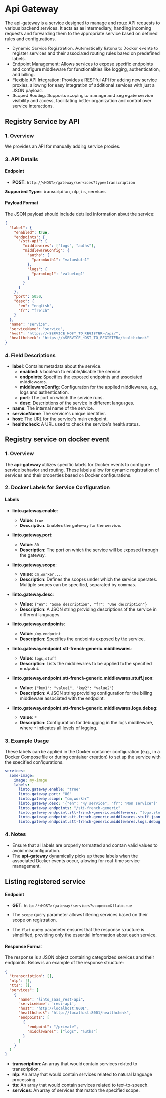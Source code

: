 # Api Gateway

The api-gateway is a service designed to manage and route API requests to various backend services. It acts as an intermediary, handling incoming requests and forwarding them to the appropriate service based on defined rules and configurations.

- Dynamic Service Registration: Automatically listens to Docker events to register services and their associated routing rules based on predefined labels.
- Endpoint Management: Allows services to expose specific endpoints and configure middleware for functionalities like logging, authentication, and billing.
- Flexible API Integration: Provides a RESTful API for adding new service proxies, allowing for easy integration of additional services with just a JSON payload.
- Scoped Routing: Supports scoping to manage and segregate service visibility and access, facilitating better organization and control over service interactions.

## Registry Service by API

### 1. **Overview**

We provides an API for manually adding service proxies.

### 3. **API Details**

#### **Endpoint**

- **POST**: `http://<HOST>/gateway/services?type=transcription`

**Supported Types**: transcription, nlp, tts, services

#### **Payload Format**

The JSON payload should include detailed information about the service:

```json
{
  "label": {
    "enabled": true,
    "endpoints": {
      "/stt-api": {
        "middlewares": ["logs", "auths"],
        "middlewareConfig": {
          "auths": {
            "paramAuth1": "valueAuth1"
          },
          "logs": {
            "paramLog1": "valueLog1"
          }
        }
      }
    },
    "port": 5050,
    "desc": {
      "en": "english",
      "fr": "french"
    }
  },
  "name": "service",
  "serviceName": "service",
  "host": "https://<SERVICE_HOST_TO_REGISTER>/api/",
  "healthcheck": "https://<SERVICE_HOST_TO_REGISTER>/healthcheck"
}
```

### 4. **Field Descriptions**

- **label**: Contains metadata about the service.
  - **enabled**: A boolean to enable/disable the service.
  - **endpoints**: Specifies the exposed endpoints and associated middlewares.
  - **middlewareConfig**: Configuration for the applied middlewares, e.g., logs and authentication.
  - **port**: The port on which the service runs.
  - **desc**: Descriptions of the service in different languages.
- **name**: The internal name of the service.
- **serviceName**: The service's unique identifier.
- **host**: The URL for the service's main endpoint.
- **healthcheck**: A URL used to check the service's health status.

## Registry service on docker event

### 1. **Overview**

The **api-gateway** utilizes specific labels for Docker events to configure service behavior and routing. These labels allow for dynamic registration of services and their properties based on Docker configurations.

### 2. **Docker Labels for Service Configuration**

#### **Labels**

- **linto.gateway.enable**:

  - **Value**: `true`
  - **Description**: Enables the gateway for the service.

- **linto.gateway.port**:

  - **Value**: `80`
  - **Description**: The port on which the service will be exposed through the gateway.

- **linto.gateway.scope**:

  - **Value**: `cm,worker,...`
  - **Description**: Defines the scopes under which the service operates. Multiple scopes can be specified, separated by commas.

- **linto.gateway.desc**:

  - **Value**: `{"en": "Some description", "fr": "Une description"}`
  - **Description**: A JSON string providing descriptions of the service in different languages.

- **linto.gateway.endpoints**:

  - **Value**: `/my-endpoint`
  - **Description**: Specifies the endpoints exposed by the service.

- **linto.gateway.endpoint.stt-french-generic.middlewares**:

  - **Value**: `logs,stuff`
  - **Description**: Lists the middlewares to be applied to the specified endpoint.

- **linto.gateway.endpoint.stt-french-generic.middlewares.stuff.json**:

  - **Value**: `{"key1": "value1", "key2": "value2"}`
  - **Description**: A JSON string providing configuration for the billing middleware associated with the endpoint.

- **linto.gateway.endpoint.stt-french-generic.middlewares.logs.debug**:
  - **Value**: `*`
  - **Description**: Configuration for debugging in the logs middleware, where `*` indicates all levels of logging.

### 3. **Example Usage**

These labels can be applied in the Docker container configuration (e.g., in a Docker Compose file or during container creation) to set up the service with the specified configurations.

```yaml
services:
  some-image:
    image: my-image
    labels:
      linto.gateway.enable: "true"
      linto.gateway.port: "80"
      linto.gateway.scope: "cm,worker"
      linto.gateway.desc: '{"en": "My service", "fr": "Mon service"}'
      linto.gateway.endpoints: "/stt-french-generic"
      linto.gateway.endpoint.stt-french-generic.middlewares: "logs,stuff"
      linto.gateway.endpoint.stt-french-generic.middlewares.stuff.json: '{"key1": "value1", "key2": "value2"}'
      linto.gateway.endpoint.stt-french-generic.middlewares.logs.debug: "*"
```

### 4. **Notes**

- Ensure that all labels are properly formatted and contain valid values to avoid misconfiguration.
- The **api-gateway** dynamically picks up these labels when the associated Docker events occur, allowing for real-time service management.

## Listing registered service

#### **Endpoint**

- **GET**: `http://<HOST>/gateway/services?scope=cm&flat=true`

- The `scope` query parameter allows filtering services based on their scope on registration.
- The `flat` query parameter ensures that the response structure is simplified, providing only the essential information about each service.

#### **Response Format**

The response is a JSON object containing categorized services and their endpoints. Below is an example of the response structure:

```json
{
  "transcription": [],
  "nlp": [],
  "tts": [],
  "services": [
    {
      "name": "linto_saas_rest-api",
      "serviceName": "rest-api",
      "host": "http://localhost:8001",
      "healthcheck": "http://localhost:8001/healthcheck",
      "endpoints": [
        {
          "endpoint": "/private",
          "middlewares": ["logs", "auths"]
        }
      ]
    }
  ]
}
```

- **transcription**: An array that would contain services related to transcription.
- **nlp**: An array that would contain services related to natural language processing.
- **tts**: An array that would contain services related to text-to-speech.
- **services**: An array of services that match the specified scope.
